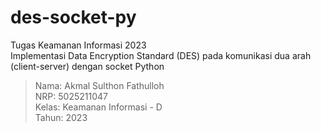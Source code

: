 # des-socket-py
Tugas Keamanan Informasi 2023  
Implementasi Data Encryption Standard (DES) pada komunikasi dua arah (client-server) dengan socket Python  

> Nama: Akmal Sulthon Fathulloh  
> NRP: 5025211047  
> Kelas: Keamanan Informasi - D  
> Tahun: 2023